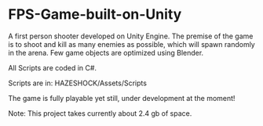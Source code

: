 # FPS-Game-built-on-Unity
A first person shooter developed on Unity Engine. The premise of the game is to shoot and kill as many enemies as possible, which will spawn randomly in the arena. Few game objects are optimized using Blender. 

All Scripts are coded in C#.

Scripts are in: HAZESHOCK/Assets/Scripts

The game is fully playable yet still, under development at the moment!

Note: This project takes currently about 2.4 gb of space.


